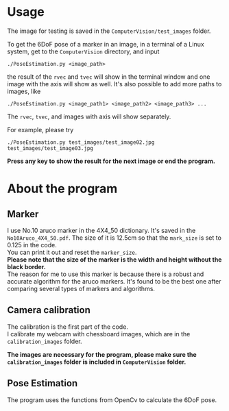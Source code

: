 # Usage

The image for testing is saved in the `ComputerVision/test_images` folder.

To get the 6DoF pose of a marker in an image, in a terminal of a Linux system, get to the `ComputerVision` directory, and input

```
./PoseEstimation.py <image_path>
```

the result of the `rvec` and `tvec` will show in the terminal window and one image with the axis will show as well. It's also possible to add more paths to images, like

```
./PoseEstimation.py <image_path1> <image_path2> <image_path3> ...
```

The `rvec`, `tvec`, and images with axis will show separately.

For example, please try

```
./PoseEstimation.py test_images/test_image02.jpg test_images/test_image03.jpg
```

**Press any key to show the result for the next image or end the program.**

# About the program

## Marker

I use No.10 aruco marker in the 4X4_50 dictionary. It's saved in the `No10Aruco_4X4_50.pdf`. The size of it is 12.5cm so that the `mark_size` is set to 0.125 in the code.<br>
You can print it out and reset the `marker_size`.<br>
****Please note that the size of the marker is the width and height without the black border.****<br>
The reason for me to use this marker is because there is a robust and accurate algorithm for the aruco markers. It's found to be the best one after comparing several types of markers and algorithms.

## Camera calibration

The calibration is the first part of the code.<br>
I calibrate my webcam with chessboard images, which are in the `calibration_images` folder.

**The images are necessary for the program, please make sure the `calibration_images` folder is included in `ComputerVision` folder.**

## Pose Estimation

The program uses the functions from OpenCv to calculate the 6DoF pose.
